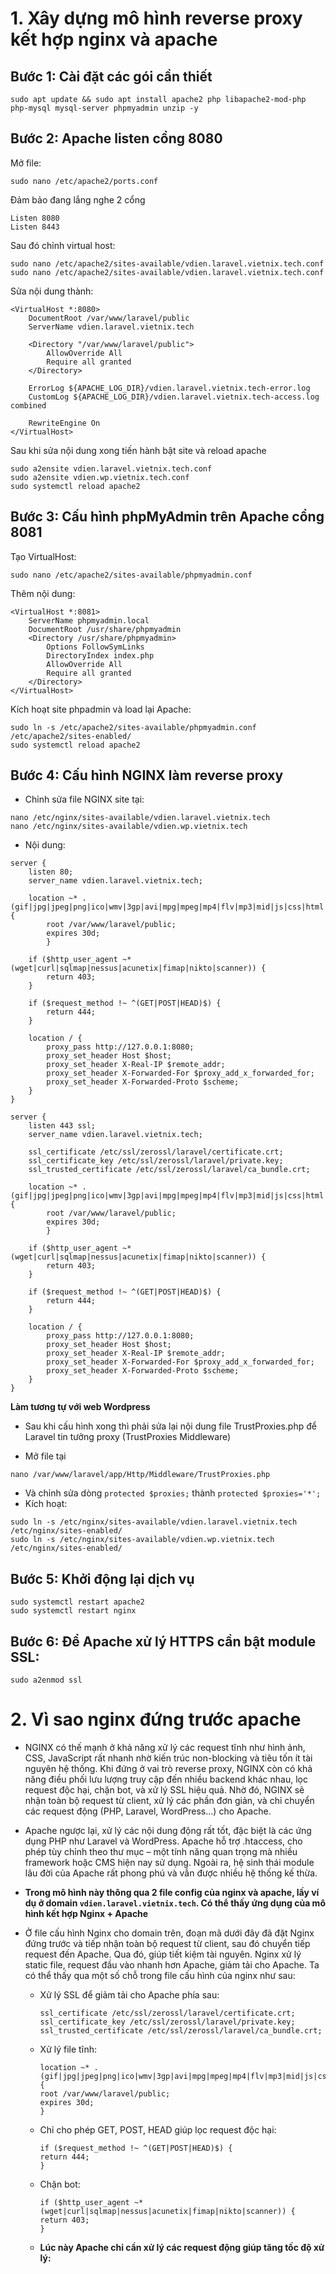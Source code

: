 # 1. Xây dựng mô hình reverse proxy kết hợp nginx và apache

## Bước 1: Cài đặt các gói cần thiết
```
sudo apt update && sudo apt install apache2 php libapache2-mod-php php-mysql mysql-server phpmyadmin unzip -y
```

## Bước 2: Apache listen cổng 8080

Mở file:
```
sudo nano /etc/apache2/ports.conf
```
Đảm bảo đang lắng nghe 2 cổng
```
Listen 8080
Listen 8443
```

Sau đó chỉnh virtual host:
```
sudo nano /etc/apache2/sites-available/vdien.laravel.vietnix.tech.conf
sudo nano /etc/apache2/sites-available/vdien.laravel.vietnix.tech.conf
```
Sửa nội dung thành:
```
<VirtualHost *:8080>
    DocumentRoot /var/www/laravel/public
    ServerName vdien.laravel.vietnix.tech

    <Directory "/var/www/laravel/public">
        AllowOverride All
        Require all granted
    </Directory>

    ErrorLog ${APACHE_LOG_DIR}/vdien.laravel.vietnix.tech-error.log
    CustomLog ${APACHE_LOG_DIR}/vdien.laravel.vietnix.tech-access.log combined

    RewriteEngine On
</VirtualHost>
```
Sau khi sửa nội dung xong tiến hành bật site và reload apache
```
sudo a2ensite vdien.laravel.vietnix.tech.conf
sudo a2ensite vdien.wp.vietnix.tech.conf
sudo systemctl reload apache2
```
## Bước 3: Cấu hình phpMyAdmin trên Apache cổng 8081

Tạo VirtualHost:
```
sudo nano /etc/apache2/sites-available/phpmyadmin.conf
```
Thêm nội dung:
```
<VirtualHost *:8081>
    ServerName phpmyadmin.local
    DocumentRoot /usr/share/phpmyadmin
    <Directory /usr/share/phpmyadmin>
        Options FollowSymLinks
        DirectoryIndex index.php
        AllowOverride All
        Require all granted
    </Directory>
</VirtualHost>
```

Kích hoạt site phpadmin và load lại Apache:
```
sudo ln -s /etc/apache2/sites-available/phpmyadmin.conf /etc/apache2/sites-enabled/
sudo systemctl reload apache2
```
## Bước 4: Cấu hình NGINX làm reverse proxy

* Chỉnh sửa file NGINX site tại:
```
nano /etc/nginx/sites-available/vdien.laravel.vietnix.tech
nano /etc/nginx/sites-available/vdien.wp.vietnix.tech
```
* Nội dung:
```
server {
    listen 80;
    server_name vdien.laravel.vietnix.tech;

    location ~* .(gif|jpg|jpeg|png|ico|wmv|3gp|avi|mpg|mpeg|mp4|flv|mp3|mid|js|css|html|htm|wml)$ {
        root /var/www/laravel/public;
        expires 30d;
        }

    if ($http_user_agent ~* (wget|curl|sqlmap|nessus|acunetix|fimap|nikto|scanner)) {
        return 403;
    }

    if ($request_method !~ ^(GET|POST|HEAD)$) {
        return 444;
    }

    location / {
        proxy_pass http://127.0.0.1:8080;
        proxy_set_header Host $host;
        proxy_set_header X-Real-IP $remote_addr;
        proxy_set_header X-Forwarded-For $proxy_add_x_forwarded_for;
        proxy_set_header X-Forwarded-Proto $scheme;
    }
}

server {
    listen 443 ssl;
    server_name vdien.laravel.vietnix.tech;

    ssl_certificate /etc/ssl/zerossl/laravel/certificate.crt;
    ssl_certificate_key /etc/ssl/zerossl/laravel/private.key;
    ssl_trusted_certificate /etc/ssl/zerossl/laravel/ca_bundle.crt;

    location ~* .(gif|jpg|jpeg|png|ico|wmv|3gp|avi|mpg|mpeg|mp4|flv|mp3|mid|js|css|html|htm|wml)$ {
        root /var/www/laravel/public;
        expires 30d;
        }

    if ($http_user_agent ~* (wget|curl|sqlmap|nessus|acunetix|fimap|nikto|scanner)) {
        return 403;
    }

    if ($request_method !~ ^(GET|POST|HEAD)$) {
        return 444;
    }

    location / {
        proxy_pass http://127.0.0.1:8080;
        proxy_set_header Host $host;
        proxy_set_header X-Real-IP $remote_addr;
        proxy_set_header X-Forwarded-For $proxy_add_x_forwarded_for;
        proxy_set_header X-Forwarded-Proto $scheme;
    }
}

```
**Làm tương tự với web Wordpress**

* Sau khi cấu hình xong thì phải sửa lại nội dung file TrustProxies.php để Laravel tin tưởng proxy (TrustProxies Middleware)

* Mở file tại 
```
nano /var/www/laravel/app/Http/Middleware/TrustProxies.php
```

* Và chỉnh sửa dòng `protected $proxies;` thành `protected $proxies='*';`
* Kích hoạt:
```
sudo ln -s /etc/nginx/sites-available/vdien.laravel.vietnix.tech /etc/nginx/sites-enabled/
sudo ln -s /etc/nginx/sites-available/vdien.wp.vietnix.tech /etc/nginx/sites-enabled/
```
## Bước 5: Khởi động lại dịch vụ
```
sudo systemctl restart apache2
sudo systemctl restart nginx
```
## Bước 6: Để Apache xử lý HTTPS cần bật module SSL:
```
sudo a2enmod ssl
```

# 2. Vì sao nginx đứng trước apache 

* NGINX có thế mạnh ở khả năng xử lý các request tĩnh như hình ảnh, CSS, JavaScript rất nhanh nhờ kiến trúc non-blocking và tiêu tốn ít tài nguyên hệ thống. Khi đứng ở vai trò reverse proxy, NGINX còn có khả năng điều phối lưu lượng truy cập đến nhiều backend khác nhau, lọc request độc hại, chặn bot, và xử lý SSL hiệu quả. Nhờ đó, NGINX sẽ nhận toàn bộ request từ client, xử lý các phần đơn giản, và chỉ chuyển các request động (PHP, Laravel, WordPress...) cho Apache.

* Apache ngược lại, xử lý các nội dung động rất tốt, đặc biệt là các ứng dụng PHP như Laravel và WordPress. Apache hỗ trợ .htaccess, cho phép tùy chỉnh theo thư mục – một tính năng quan trọng mà nhiều framework hoặc CMS hiện nay sử dụng. Ngoài ra, hệ sinh thái module lâu đời của Apache rất phong phú và vẫn được nhiều hệ thống kế thừa.

* **Trong mô hình này thông qua 2 file config của nginx và apache, lấy ví dụ ở domain `vdien.laravel.vietnix.tech`. Có thể thấy ứng dụng của mô hình kết hợp Nginx + Apache**

* Ở file cấu hình Nginx cho domain trên, đoạn mã dưới đây đã đặt Nginx đứng trước và tiếp nhận toàn bộ request từ client, sau đó chuyển tiếp request đến Apache. Qua đó, giúp tiết kiệm tài nguyên. Nginx xử lý static file, request đầu vào nhanh hơn Apache, giảm tải cho Apache. Ta có thể thấy qua một số chỗ trong file cấu hình của nginx như sau:
    * Xử lý SSL để giảm tải cho Apache phía sau:
      ```
      ssl_certificate /etc/ssl/zerossl/laravel/certificate.crt;
      ssl_certificate_key /etc/ssl/zerossl/laravel/private.key;
      ssl_trusted_certificate /etc/ssl/zerossl/laravel/ca_bundle.crt;
      ```
    * Xử lý file tĩnh:
      ```
      location ~* .(gif|jpg|jpeg|png|ico|wmv|3gp|avi|mpg|mpeg|mp4|flv|mp3|mid|js|css|html|htm|wml)$ {
      root /var/www/laravel/public;
      expires 30d;
      }
      ```
    * Chỉ cho phép GET, POST, HEAD giúp lọc request độc hại:
      ```
      if ($request_method !~ ^(GET|POST|HEAD)$) {
      return 444;
      }
      ```
    * Chặn bot:
      ```
      if ($http_user_agent ~* (wget|curl|sqlmap|nessus|acunetix|fimap|nikto|scanner)) {
      return 403;
      }
      ```
    * **Lúc này Apache chỉ cần xử lý các request động giúp tăng tốc độ xử lý:**
